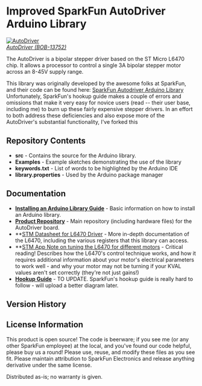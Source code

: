 Improved SparkFun AutoDriver Arduino Library
==========
[![AutoDriver](https://dlnmh9ip6v2uc.cloudfront.net/images/products/1/1/6/1/1/11611-01_medium.jpg)  
*AutoDriver (BOB-13752)*](https://www.sparkfun.com/products/13752)

The AutoDriver is a bipolar stepper driver based on the ST Micro L6470 chip.
It allows a processor to control a single 3A bipolar stepper motor across an 8-45V supply range.

This library was originally developed by the awesome folks at SparkFun, and their code can be found here: [SparkFun Autodriver Arduino Library](https://github.com/sparkfun/SparkFun_AutoDriver_Arduino_Library) Unfortunately, SparkFun's hookup guide makes a couple of errors and omissions that make it very easy for novice users (read -- their user base, including me) to burn up these fairly expensive stepper drivers. In an effort to both address these deficiencies and also expose more of the AutoDriver's substantial functionality, I've forked this 

Repository Contents
-------------------
* **src** - Contains the source for the Arduino library.
* **Examples** - Example sketches demonstrating the use of the library
* **keywords.txt** - List of words to be highlighted by the Arduino IDE
* **library.properties** - Used by the Arduino package manager

Documentation
-------------------
* **[Installing an Arduino Library Guide](https://learn.sparkfun.com/tutorials/installing-an-arduino-library)** - Basic information on how to install an Arduino library.
* **[Product Repository](https://github.com/sparkfun/L6470-AutoDriver)** - Main repository (including hardware files) for the AutoDriver board.
* **[STM Datasheet for L6470 Driver](https://www.st.com/resource/en/application_note/an4144-voltage-mode-control-operation-and-parameter-optimization-stmicroelectronics.pdf) - More in-depth documentation of the L6470, including the various registers that this library can access.
* **[STM App Note on tuning the L6470 for different motors](https://www.st.com/resource/en/application_note/an4144-voltage-mode-control-operation-and-parameter-optimization-stmicroelectronics.pdf) - Critical reading! Describes how the L6470's control technique works, and how it requires additional information about your motor's electrical parameters to work well - and why your motor may not be turning if your KVAL values aren't set correctly (they're not just gains!)
* **[Hookup Guide]()** - TO UPDATE. SparkFun's hookup guide is really hard to follow - will upload a better diagram later.

Version History
-------------------

License Information
-------------------
This product is open source! 
The code is beerware; if you see me (or any other SparkFun employee) at the local, and you've found our code helpful, please buy us a round!
Please use, reuse, and modify these files as you see fit. Please maintain attribution to SparkFun Electronics and release anything derivative under the same license.

Distributed as-is; no warranty is given.

